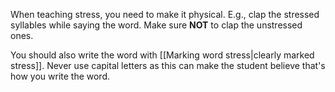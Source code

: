When teaching stress, you need to make it physical. E.g., clap the stressed syllables while saying the word. Make sure **NOT** to clap the unstressed ones.

You should also write the word with [[Marking word stress|clearly marked stress]]. Never use capital letters as this can make the student believe that's how you write the word.


